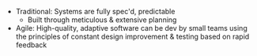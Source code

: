 - Traditional: Systems are fully spec'd, predictable
	- Built through meticulous & extensive planning
- Agile: High-quality, adaptive software can be dev by small teams using the principles of constant design improvement & testing based on rapid feedback